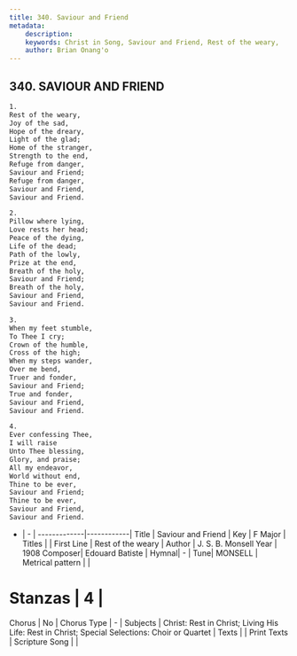 ```yaml
---
title: 340. Saviour and Friend
metadata:
    description: 
    keywords: Christ in Song, Saviour and Friend, Rest of the weary, 
    author: Brian Onang'o
---
```



## 340. SAVIOUR AND FRIEND

```txt
1.
Rest of the weary, 
Joy of the sad,
Hope of the dreary, 
Light of the glad;
Home of the stranger, 
Strength to the end,
Refuge from danger, 
Saviour and Friend;
Refuge from danger, 
Saviour and Friend,
Saviour and Friend.

2.
Pillow where lying, 
Love rests her head;
Peace of the dying, 
Life of the dead;
Path of the lowly,
Prize at the end,
Breath of the holy,
Saviour and Friend;
Breath of the holy, 
Saviour and Friend,
Saviour and Friend.

3.
When my feet stumble,
To Thee I cry;
Crown of the humble, 
Cross of the high;
When my steps wander,
Over me bend,
Truer and fonder,
Saviour and Friend;
True and fonder,
Saviour and Friend,
Saviour and Friend.

4.
Ever confessing Thee,
I will raise
Unto Thee blessing,
Glory, and praise;
All my endeavor,
World without end,
Thine to be ever,
Saviour and Friend;
Thine to be ever,
Saviour and Friend,
Saviour and Friend.
```

- |   -  |
-------------|------------|
Title | Saviour and Friend |
Key | F Major |
Titles |  |
First Line | Rest of the weary |
Author | J. S. B. Monsell
Year | 1908
Composer| Edouard Batiste |
Hymnal|  - |
Tune| MONSELL |
Metrical pattern | |
# Stanzas | 4 |
Chorus | No |
Chorus Type | - |
Subjects | Christ: Rest in Christ; Living His Life: Rest in Christ; Special Selections: Choir or Quartet |
Texts |  |
Print Texts | 
Scripture Song |  |
  
